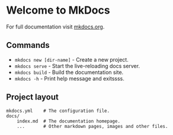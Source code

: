# Welcome to MkDocs

For full documentation visit [mkdocs.org](https://www.mkdocs.org).

## Commands

* `mkdocs new [dir-name]` - Create a new project.
* `mkdocs serve` - Start the live-reloading docs server.
* `mkdocs build` - Build the documentation site.
* `mkdocs -h` - Print help message and exitssss.

## Project layout

    mkdocs.yml    # The configuration file.
    docs/
        index.md  # The documentation homepage.
        ...       # Other markdown pages, images and other files.
